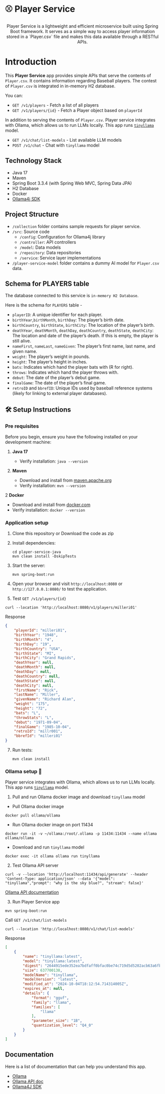 # ⚾ Player Service
<p align="center">
Player Service is a lightweight and efficient microservice built using Spring Boot framework. It serves as a simple way to access player information stored in a `Player.csv` file and makes this data available through a RESTful APIs.
</p>

# Introduction
This <b>Player Service</b> app provides simple APIs that serve the contents of `Player.csv`. It contains information regarding Baseball players.
The contest of `Player.csv` is integrated in in-memory H2 database.

You can:

- `GET /v1/players` - Fetch a list of all players
- `GET /v1/players/{id}` - Fetch a Player object based on `playerId`

In addition to serving the contents of `Player.csv`. Player service integrates with Ollama, which allows us to run LLMs locally. This app runs [`tinyllama`](https://ollama.com/library/tinyllama) model.
- `GET /v1/chat/list-models` -  List available LLM models
- `POST /v1/chat` - Chat with `tinyllama` model

## Technology Stack

- Java 17
- Maven
- Spring Boot 3.3.4 (with Spring Web MVC, Spring Data JPA)
- H2 Database
- Docker
- [Ollama4j SDK](https://ollama4j.github.io/ollama4j/intro)

## Project Structure

- `/collection` folder contains sample requests for player service.
- `/src`: Source code
    - `/config`: Configuration for Ollama4j library
    - `/controller`: API controllers
    - `/model`: Data models
    - `/repository`: Data repositories
    - `/service`: Service layer implementations
- `/player-service-model` folder contains a dummy AI model for `Player.csv` data.

## Schema for PLAYERS table
The database connected to this service is `in-memory H2 Database`.

Here is the schema for `PLAYERS` table -

- `playerID`: A unique identifier for each player.
- `birthYear`,`birthMonth`, `birthDay`: The player’s birth date.
- `birthCountry`, `birthState`, `birthCity`: The location of the player’s birth.
- `deathYear`, `deathMonth`, `deathDay`, `deathCountry`, `deathState`, `deathCity`: The location and date of the player’s death. If this is empty, the player is still alive.
- `nameFirst`, `nameLast`, `nameGiven`: The player’s first name, last name, and given name.
- `weight`: The player’s weight in pounds.
- `height`: The player’s height in inches.
- `bats`: Indicates which hand the player bats with (R for right).
- `throws`: Indicates which hand the player throws with.
- `debut`: The date of the player’s debut game.
- `finalGame`: The date of the player’s final game.
- `retroID` and `bbrefID`: Unique IDs used by baseball reference systems (likely for linking to external player databases).

## 🛠️ Setup Instructions
### Pre requisites
Before you begin, ensure you have the following installed on your development machine:

1. **Java 17**
    - Verify installation: `java --version`

2. **Maven**
    - Download and install from [maven.apache.org](https://maven.apache.org/install.html)
    - Verify installation: `mvn --version`

2 **Docker**
- Download and install from [docker.com](https://www.docker.com/)
- Verify installation: `docker --version`


### Application setup

1. Clone this repository or Download the code as zip

3. Install dependencies:
   ```
   cd player-service-java
   mvn clean install -DskipTests
   ```

4. Start the server:
   ```
   mvn spring-boot:run
   ```

5. Open your browser and visit `http://localhost:8080` or `http://127.0.0.1:8080/` to test the application.

6. Test `GET /v1/players/{id}`
```shell
curl --location 'http://localhost:8080/v1/players/milleri01'
```
Response
```json
{
    "playerId": "milleri01",
    "birthYear": "1948",
    "birthMonth": "4",
    "birthDay": "19",
    "birthCountry": "USA",
    "birthState": "MI",
    "birthCity": "Grand Rapids",
    "deathYear": null,
    "deathMonth": null,
    "deathDay": null,
    "deathCountry": null,
    "deathState": null,
    "deathCity": null,
    "firstName": "Rick",
    "lastName": "Miller",
    "givenName": "Richard Alan",
    "weight": "175",
    "height": "72",
    "bats": "L",
    "throwStats": "L",
    "debut": "1971-09-04",
    "finalGame": "1985-10-04",
    "retroId": "millr001",
    "bbrefId": "milleri01"
}
```

7. Run tests:
   ```
   mvn clean install
   ```

### Ollama setup 🦙

Player service integrates with Ollama, which allows us to run LLMs locally. This app runs [`tinyllama`](https://ollama.com/library/tinyllama) model.

1. Pull and run Ollama docker image and download `tinyllama` model
- Pull Ollama docker image
```shell
docker pull ollama/ollama
```
- Run Ollama docker image on port 11434
```shell
docker run -it -v ~/ollama:/root/.ollama -p 11434:11434 --name ollama ollama/ollama
```
- Download and run `tinyllama` model
```shell
docker exec -it ollama ollama run tinyllama
```

2. Test Ollama API server
```curl
curl -v --location 'http://localhost:11434/api/generate' --header 'Content-Type: application/json' --data '{"model": "tinyllama","prompt": "why is the sky blue?", "stream": false}'
```

[Ollama API documentation](https://github.com/ollama/ollama/blob/main/docs/api.md)

3. Run Player Service app
```shell
mvn spring-boot:run
```
Call `GET /v1/chat/list-models`
```curl
curl --location 'http://localhost:8080/v1/chat/list-models'
```

Response
```json
[
    {
        "name": "tinyllama:latest",
        "model": "tinyllama:latest",
        "digest": "2644915ede352ea7bdfaff0bfac0be74c719d5d5202acb63a6fb095b52f394a4",
        "size": 637700138,
        "modelName": "tinyllama",
        "modelVersion": "latest",
        "modified_at": "2024-10-04T18:12:54.714314005Z",
        "expires_at": null,
        "details": {
            "format": "gguf",
            "family": "llama",
            "families": [
                "llama"
            ],
            "parameter_size": "1B",
            "quantization_level": "Q4_0"
        }
    }
]
```

## Documentation

Here is a list of documentation that can help you understand this app.
- [Ollama](https://github.com/ollama/ollama)
- [Ollama API doc](https://github.com/ollama/ollama/blob/main/docs/api.md)
- [Ollama4J SDK](https://ollama4j.github.io/ollama4j/intro)